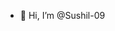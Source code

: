 - 👋 Hi, I’m @Sushil-09


<!---
Sushil-09/Sushil-09 is a ✨ special ✨ repository because its `README.md` (this file) appears on your GitHub profile.
You can click the Preview link to take a look at your changes.
--->
